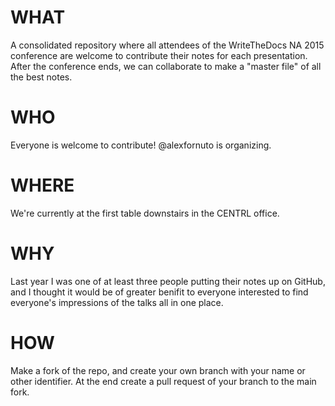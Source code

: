 # WHAT

A consolidated repository where all attendees of the WriteTheDocs NA 2015 conference are welcome to contribute their notes for each presentation. After the conference ends, we can collaborate to make a "master file" of all the best notes.

# WHO

Everyone is welcome to contribute! @alexfornuto is organizing.

# WHERE

We're currently at the first table downstairs in the CENTRL office.

# WHY

Last year I was one of at least three people putting their notes up on GitHub, and I thought it would be of greater benifit to everyone interested to find everyone's impressions of the talks all in one place.

# HOW

Make a fork of the repo, and create your own branch with your name or other identifier. At the end create a pull request of your branch to the main fork.


